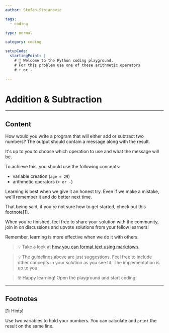 ```yaml
---
author: Stefan-Stojanovic

tags:
  - coding

type: normal

category: coding

setupCode:
  startingPoint: |
    # 👋 Welcome to the Python coding playground.
    # For this problem use one of these arithmetic operators
    # + or -

---
```


# Addition & Subtraction

---

## Content

How would you write a program that will either add or subtract two numbers? The output should contain a message along with the result.

It's up to you to choose which operation to use and what the message will be.

To achieve this, you should use the following concepts:
- variable creation (`age = 29`)
- arithmetic operators (`+ or -`)

Learning is best when we give it an honest try. Even if we make a mistake, we'll remember it and do better next time.

That being said, if you're not sure how to get started, check out this footnote[1]. 

When you're finished, feel free to share your solution with the community, join in on discussions and upvote solutions from your fellow learners!

Remember, learning is more effective when we do it with others.

> 💡 Take a look at [how you can format text using markdown](https://www.enki.com/glossary/general/markdown-formatting).

> 💡 The guidelines above are just suggestions. Feel free to include other concepts in your solution as you see fit. The implementation is up to you.

> 🤓 Happy learning! Open the playground and start coding!

---

## Footnotes

[1: Hints]

Use two variables to hold your numbers. You can calculate and `print` the result on the same line.
